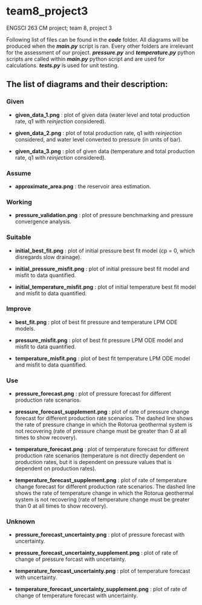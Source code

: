 # team8_project3
ENGSCI 263 CM project; team 8, project 3

Following list of files can be found in the ***code*** folder. All diagrams will be produced when the ***main.py*** script is ran. Every other folders are irrelevant for the assessment of our project. ***pressure.py*** and ***temperature.py*** python scripts are called within ***main.py*** python script and are used for calculations. ***tests.py*** is used for unit testing. 

## The list of diagrams and their description:

### Given

- **given_data_1.png** : plot of given data (water level and total production rate, q1 with _reinjection_ considered).

- **given_data_2.png** : plot of total production rate, q1 with _reinjection_ considered, and water level converted to pressure (in units of bar).

- **given_data_3.png** : plot of given data (temperature and total production rate, q1 with _reinjection_ considered).

### Assume 

- **approximate_area.png** : the reservoir area estimation. 

### Working

- **pressure_validation.png** : plot of pressure benchmarking and pressure convergence analysis.

### Suitable

- **initial_best_fit.png** : plot of initial pressure best fit model (cp = 0, which disregards slow drainage).

- **initial_pressure_misfit.png** : plot of initial pressure best fit model and misfit to data quantified.

- **initial_temperature_misfit.png** : plot of initial temperature best fit model and misfit to data quantified.

### Improve

- **best_fit.png** : plot of best fit pressure and temperature LPM ODE models.

- **pressure_misfit.png** : plot of best fit pressure LPM ODE model and misfit to data quantified. 

- **temperature_misfit.png** : plot of best fit temperature LPM ODE model and misfit to data quantified. 

### Use 

- **pressure_forecast.png** : plot of pressure forecast for different production rate scenarios.

- **pressure_forecast_supplement.png** : plot of rate of pressure change forecast for different production rate scenarios. The dashed line shows the rate of pressure change in which the Rotorua geothermal system is not recovering (rate of pressure change must be greater than 0 at all times to show recovery). 

- **temperature_forecast.png** : plot of temperature forecast for different production rate scenarios (temperature is not directly dependent on production rates, but it is dependent on pressure values that is dependent on production rates).

- **temperature_forecast_supplement.png** : plot of rate of temperature change forecast for different production rate scenarios. The dashed line shows the rate of temperature change in which the Rotorua geothermal system is not recovering (rate of temperature change must be greater than 0 at all times to show recovery).

### Unknown

- **pressure_forecast_uncertainty.png** : plot of pressure forecast with uncertainty.

- **pressure_forecast_uncertainty_supplement.png** : plot of rate of change of pressure forcast with uncertainty.

- **temperature_forecast_uncertainty.png** : plot of temperature forecast with uncertainty.

- **temperature_forecast_uncertainty_supplement.png** : plot of rate of change of temperature forecast with uncertainty.

